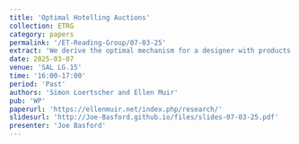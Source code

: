 ```yaml
---
title: 'Optimal Hotelling Auctions'
collection: ETRG
category: papers
permalink: '/ET-Reading-Group/07-03-25'
extract: 'We derive the optimal mechanism for a designer with products at each end of the Hotelling line for sale. Buyers have linear transportation costs and private information about their locations. These are independent draws from a commonly known distribution. Two independent auctions are optimal if and only if two independent auctions are efficient. Otherwise, the problem exhibits countervailing incentives and worst-off types that are endogenous to the allocation rule. Combining a saddle point property with an appropriate ironing procedure allows us to characterize the optimal selling mechanism as a function of a single parameter and to derive associated comparative statics. The optimal mechanism is always ex post inefficient; it involves entering a set of types into a lottery with positive probability. This set and the associated ex post lotteries vary non-trivially with the problem parameters. A two-stage clock auction involving coarse bidding implements the optimal selling mechanism in dominant strategies.'
date: 2025-03-07
venue: 'SAL LG.15'
time: '16:00-17:00'
period: 'Past'
authors: 'Simon Loertscher and Ellen Muir'
pub: 'WP'
paperurl: 'https://ellenmuir.net/index.php/research/'
slidesurl: 'http://Joe-Basford.github.io/files/slides-07-03-25.pdf'
presenter: 'Joe Basford'
---
```

